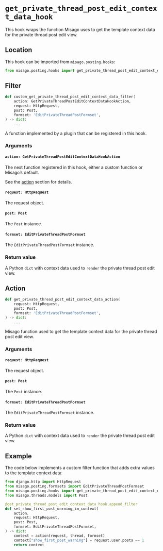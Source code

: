 # `get_private_thread_post_edit_context_data_hook`

This hook wraps the function Misago uses to get the template context data for the private thread post edit view.


## Location

This hook can be imported from `misago.posting.hooks`:

```python
from misago.posting.hooks import get_private_thread_post_edit_context_data_hook
```


## Filter

```python
def custom_get_private_thread_post_edit_context_data_filter(
    action: GetPrivateThreadPostEditContextDataHookAction,
    request: HttpRequest,
    post: Post,
    formset: 'EditPrivateThreadPostFormset',
) -> dict:
    ...
```

A function implemented by a plugin that can be registered in this hook.


### Arguments

#### `action: GetPrivateThreadPostEditContextDataHookAction`

The next function registered in this hook, either a custom function or Misago’s default.

See the [action](#action) section for details.


#### `request: HttpRequest`

The request object.


#### `post: Post`

The `Post` instance.


#### `formset: EditPrivateThreadPostFormset`

The `EditPrivateThreadPostFormset` instance.


### Return value

A Python `dict` with context data used to `render` the private thread post edit view.


## Action

```python
def get_private_thread_post_edit_context_data_action(
    request: HttpRequest,
    post: Post,
    formset: 'EditPrivateThreadPostFormset',
) -> dict:
    ...
```

Misago function used to get the template context data for the private thread post edit view.


### Arguments

#### `request: HttpRequest`

The request object.


#### `post: Post`

The `Post` instance.


#### `formset: EditPrivateThreadPostFormset`

The `EditPrivateThreadPostFormset` instance.


### Return value

A Python `dict` with context data used to `render` the private thread post edit view.


## Example

The code below implements a custom filter function that adds extra values to the template context data:

```python
from django.http import HttpRequest
from misago.posting.formsets import EditPrivateThreadPostFormset
from misago.posting.hooks import get_private_thread_post_edit_context_data_hook
from misago.threads.models import Post

@get_private_thread_post_edit_context_data_hook.append_filter
def set_show_first_post_warning_in_context(
    action,
    request: HttpRequest,
    post: Post,
    formset: EditPrivateThreadPostFormset,
) -> dict:
    context = action(request, thread, formset)
    context["show_first_post_warning"] = request.user.posts == 1
    return context
```